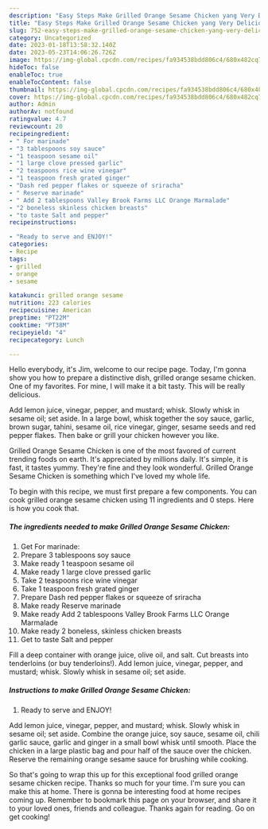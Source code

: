 ```yaml
---
description: "Easy Steps Make Grilled Orange Sesame Chicken yang Very Delicious"
title: "Easy Steps Make Grilled Orange Sesame Chicken yang Very Delicious"
slug: 752-easy-steps-make-grilled-orange-sesame-chicken-yang-very-delicious
category: Uncategorized
date: 2023-01-18T13:58:32.140Z
date: 2023-05-23T14:06:26.726Z
image: https://img-global.cpcdn.com/recipes/fa934538bdd806c4/680x482cq70/grilled-orange-sesame-chicken-recipe-main-photo.jpg
hideToc: false
enableToc: true
enableTocContent: false
thumbnail: https://img-global.cpcdn.com/recipes/fa934538bdd806c4/680x482cq70/grilled-orange-sesame-chicken-recipe-main-photo.jpg
cover: https://img-global.cpcdn.com/recipes/fa934538bdd806c4/680x482cq70/grilled-orange-sesame-chicken-recipe-main-photo.jpg
author: Admin
authorAv: notfound
ratingvalue: 4.7
reviewcount: 20
recipeingredient:
- " For marinade"
- "3 tablespoons soy sauce"
- "1 teaspoon sesame oil"
- "1 large clove pressed garlic"
- "2 teaspoons rice wine vinegar"
- "1 teaspoon fresh grated ginger"
- "Dash red pepper flakes or squeeze of sriracha"
- " Reserve marinade"
- " Add 2 tablespoons Valley Brook Farms LLC Orange Marmalade"
- "2 boneless skinless chicken breasts"
- "to taste Salt and pepper"
recipeinstructions:

- "Ready to serve and ENJOY!"
categories:
- Recipe
tags:
- grilled
- orange
- sesame

katakunci: grilled orange sesame 
nutrition: 223 calories
recipecuisine: American
preptime: "PT22M"
cooktime: "PT38M"
recipeyield: "4"
recipecategory: Lunch

---
```



Hello everybody, it's Jim, welcome to our recipe page. Today, I'm gonna show you how to prepare a distinctive dish, grilled orange sesame chicken. One of my favorites. For mine, I will make it a bit tasty. This will be really delicious.

Add lemon juice, vinegar, pepper, and mustard; whisk. Slowly whisk in sesame oil; set aside. In a large bowl, whisk together the soy sauce, garlic, brown sugar, tahini, sesame oil, rice vinegar, ginger, sesame seeds and red pepper flakes. Then bake or grill your chicken however you like.

Grilled Orange Sesame Chicken is one of the most favored of current trending foods on earth. It's appreciated by millions daily. It's simple, it is fast, it tastes yummy. They're fine and they look wonderful. Grilled Orange Sesame Chicken is something which I've loved my whole life.


To begin with this recipe, we must first prepare a few components. You can cook grilled orange sesame chicken using 11 ingredients and 0 steps. Here is how you cook that.

<!--inarticleads1-->

##### The ingredients needed to make Grilled Orange Sesame Chicken:

1. Get  For marinade:
1. Prepare 3 tablespoons soy sauce
1. Make ready 1 teaspoon sesame oil
1. Make ready 1 large clove pressed garlic
1. Take 2 teaspoons rice wine vinegar
1. Take 1 teaspoon fresh grated ginger
1. Prepare Dash red pepper flakes or squeeze of sriracha
1. Make ready  Reserve marinade
1. Make ready  Add 2 tablespoons Valley Brook Farms LLC Orange Marmalade
1. Make ready 2 boneless, skinless chicken breasts
1. Get to taste Salt and pepper


Fill a deep container with orange juice, olive oil, and salt. Cut breasts into tenderloins (or buy tenderloins!). Add lemon juice, vinegar, pepper, and mustard; whisk. Slowly whisk in sesame oil; set aside. 

<!--inarticleads2-->

##### Instructions to make Grilled Orange Sesame Chicken:


1. Ready to serve and ENJOY!

Add lemon juice, vinegar, pepper, and mustard; whisk. Slowly whisk in sesame oil; set aside. Combine the orange juice, soy sauce, sesame oil, chili garlic sauce, garlic and ginger in a small bowl whisk until smooth. Place the chicken in a large plastic bag and pour half of the sauce over the chicken. Reserve the remaining orange sesame sauce for brushing while cooking. 

So that's going to wrap this up for this exceptional food grilled orange sesame chicken recipe. Thanks so much for your time. I'm sure you can make this at home. There is gonna be interesting food at home recipes coming up. Remember to bookmark this page on your browser, and share it to your loved ones, friends and colleague. Thanks again for reading. Go on get cooking!
